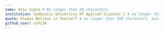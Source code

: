 ```yaml
---
name: Oshi Gupta # No longer than 28 characters
institution: Symbiosis University Of Applied Sciences 🚩 # no longer than 58 characters
quote: Always Believe in Yourself # no longer than 100 characters, avoid using quotes(") to guarantee the format remains the same.
github_user: oshi36
---
```

